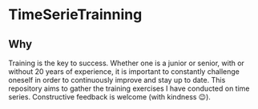 # TimeSerieTrainning
## Why
Training is the key to success. Whether one is a junior or senior, with or without 20 years of experience, it is important to constantly challenge oneself in order to continuously improve and stay up to date. This repository aims to gather the training exercises I have conducted on time series. Constructive feedback is welcome (with kindness :wink:).

